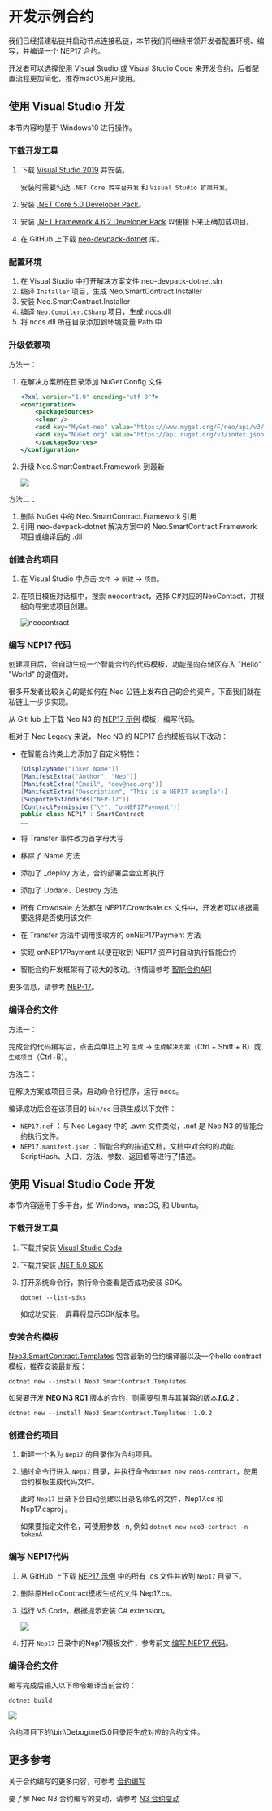 # 开发示例合约

我们已经搭建私链并启动节点连接私链，本节我们将继续带领开发者配置环境、编写，并编译一个 NEP17 合约。

开发者可以选择使用 Visual Studio 或 Visual Studio Code 来开发合约，后者配置流程更加简化，推荐macOS用户使用。

## 使用 Visual Studio 开发

本节内容均基于 Windows10 进行操作。

### 下载开发工具

1. 下载 [Visual Studio 2019](https://www.visualstudio.com/products/visual-studio-community-vs) 并安装。

   安装时需要勾选 `.NET Core 跨平台开发` 和 `Visual Studio 扩展开发`。

2. 安装 [.NET Core 5.0 Developer Pack](https://dotnet.microsoft.com/download/dotnet/thank-you/sdk-5.0.202-windows-x64-installer)。

3. 安装 [.NET Framework 4.6.2 Developer Pack](https://dotnet.microsoft.com/download/dotnet-framework/thank-you/net462-developer-pack-offline-installer) 以便接下来正确加载项目。

4. 在 GitHub 上下载 [neo-devpack-dotnet](https://github.com/neo-project/neo-devpack-dotnet) 库。

### 配置环境

1. 在 Visual Studio 中打开解决方案文件 neo-devpack-dotnet.sln
2. 编译 `Installer` 项目，生成 Neo.SmartContract.Installer
3. 安装 Neo.SmartContract.Installer
4. 编译 `Neo.Compiler.CSharp` 项目，生成 nccs.dll
5. 将 nccs.dll 所在目录添加到环境变量 Path 中

### 升级依赖项

方法一：

1. 在解决方案所在目录添加 NuGet.Config 文件

   ```xml
   <?xml version="1.0" encoding="utf-8"?>
   <configuration>
       <packageSources>
       <clear />
       <add key="MyGet-neo" value="https://www.myget.org/F/neo/api/v3/index.json" />
       <add key="NuGet.org" value="https://api.nuget.org/v3/index.json" />
       </packageSources>
   </configuration>
   ```

2. 升级 Neo.SmartContract.Framework 到最新

   ![](assets/nuget.png)

方法二：

1. 删除 NuGet 中的 Neo.SmartContract.Framework 引用
2. 引用 neo-devpack-dotnet 解决方案中的 Neo.SmartContract.Framework 项目或编译后的 .dll

### 创建合约项目

1. 在 Visual Studio 中点击 `文件` -> `新建` -> `项目`。

2. 在项目模板对话框中，搜索 neocontract，选择 C#对应的NeoContact，并根据向导完成项目创建。

   ![neocontract](assets/neocontract.png)

### 编写 NEP17 代码

创建项目后，会自动生成一个智能合约的代码模板，功能是向存储区存入 "Hello" "World" 的键值对。

很多开发者比较关心的是如何在 Neo 公链上发布自己的合约资产，下面我们就在私链上一步步实现。

从 GitHub 上下载 Neo N3 的 [NEP17 示例](https://github.com/neo-project/examples/tree/master/csharp/NEP17) 模板，编写代码。

相对于 Neo Legacy 来说， Neo N3 的 NEP17 合约模板有以下改动：

- 在智能合约类上方添加了自定义特性：

  ```c#
  [DisplayName("Token Name")]
  [ManifestExtra("Author", "Neo")]
  [ManifestExtra("Email", "dev@neo.org")]
  [ManifestExtra("Description", "This is a NEP17 example")]
  [SupportedStandards("NEP-17")]
  [ContractPermission("\*", "onNEP17Payment")]
  public class NEP17 : SmartContract
  ……
  ```

- 将 Transfer 事件改为首字母大写

- 移除了 Name 方法

- 添加了 _deploy 方法，合约部署后会立即执行

- 添加了 Update、Destroy 方法

- 所有 Crowdsale 方法都在 NEP17.Crowdsale.cs 文件中，开发者可以根据需要选择是否使用该文件

- 在 Transfer 方法中调用接收方的 onNEP17Payment 方法

- 实现 onNEP17Payment 以便在收到 NEP17 资产时自动执行智能合约

- 智能合约开发框架有了较大的改动。详情请参考 [智能合约API](../reference/scapi/interop.md)

更多信息，请参考 [NEP-17](../develop/write/nep17.md)。

### 编译合约文件

方法一：

完成合约代码编写后，点击菜单栏上的 `生成` -> `生成解决方案`（Ctrl + Shift + B）或 `生成项目`（Ctrl+B）。

方法二：

在解决方案或项目目录，启动命令行程序，运行 nccs。

编译成功后会在该项目的 `bin/sc` 目录生成以下文件：

- `NEP17.nef` ：与 Neo Legacy 中的 .avm 文件类似，.nef 是 Neo N3 的智能合约执行文件。
- `NEP17.manifest.json` ：智能合约的描述文档，文档中对合约的功能、ScriptHash、入口、方法、参数、返回值等进行了描述。

## 使用 Visual Studio Code 开发

本节内容适用于多平台，如 Windows，macOS, 和 Ubuntu。

### 下载开发工具

1. 下载并安装 [Visual Studio Code](https://code.visualstudio.com/Download)

2. 下载并安装 [.NET 5.0 SDK](https://dotnet.microsoft.com/download)

3. 打开系统命令行，执行命令查看是否成功安装 SDK。

   ```
   dotnet --list-sdks
   ```

   如成功安装， 屏幕将显示SDK版本号。

### 安装合约模板

[Neo3.SmartContract.Templates](https://www.nuget.org/packages/Neo3.SmartContract.Templates/) 包含最新的合约编译器以及一个hello contract模板，推荐安装最新版：

```
dotnet new --install Neo3.SmartContract.Templates
```

如果要开发 **NEO N3 RC1** 版本的合约，则需要引用与其兼容的版本***1.0.2***：

```
dotnet new --install Neo3.SmartContract.Templates::1.0.2
```

### 创建合约项目

1. 新建一个名为 `Nep17` 的目录作为合约项目。

2. 通过命令行进入 `Nep17` 目录，并执行命令`dotnet new neo3-contract`，使用合约模板生成代码文件。

   此时 `Nep17` 目录下会自动创建以目录名命名的文件，Nep17.cs 和 Nep17.csproj 。
   
   如果要指定文件名，可使用参数 -n, 例如 `dotnet new neo3-contract -n tokenA`

### 编写 NEP17代码

1. 从 GitHub 上下载 [NEP17 示例](https://github.com/neo-project/examples/tree/master/csharp/NEP17) 中的所有 .cs 文件并放到  `Nep17` 目录下。

2. 删除原HelloContract模板生成的文件 Nep17.cs。

3. 运行 VS Code，根据提示安装 C# extension。

   ![](assets\extension.png)

4. 打开 `Nep17` 目录中的Nep17模板文件，参考前文 [编写 NEP17 代码](#编写-nep17-代码)。

### 编译合约文件

编写完成后输入以下命令编译当前合约：

```
dotnet build
```

![](assets\build.png)

合约项目下的\bin\Debug\net5.0目录将生成对应的合约文件。

## 更多参考

关于合约编写的更多内容，可参考 [合约编写](../develop/write/basics.md)

要了解 Neo N3 合约编写的变动，请参考 [N3 合约变动](../develop/write/difference.md)

